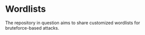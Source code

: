 # Wordlists
The repository in question aims to share customized wordlists for bruteforce-based attacks.
